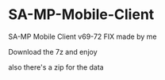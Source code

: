 # SA-MP-Mobile-Client
SA-MP Mobile Client v69-72 FIX made by me

Download the 7z and enjoy

also there's a zip for the data
